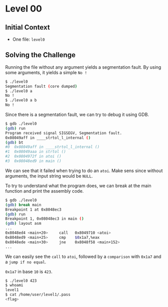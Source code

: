# Level 00

## Initial Context

- One file: `level0`

## Solving the Challenge

Running the file without any argument yields a segmentation fault.
By using some arguments, it yields a simple `No !`

```bash
$ ./level0
Segmentation fault (core dumped)
$ ./level0 a
No !
$ ./level0 a b
No !
```

Since there is a segmentation fault, we can try to debug it using GDB.

```bash
$ gdb ./level0
(gdb) run
Program received signal SIGSEGV, Segmentation fault.
0x08049aff in ____strtol_l_internal ()
(gdb) bt
#0  0x08049aff in ____strtol_l_internal ()
#1  0x08049aaa in strtol ()
#2  0x0804972f in atoi ()
#3  0x08048ed9 in main ()
```

We can see that it failed when trying to do an `atoi`. Make sens since without arguments, the input string would be `NULL`.

To try to understand what the program does, we can break at the main function and print the assembly code.

```bash
$ gdb ./level0
(gdb) break main
Breakpoint 1 at 0x8048ec3
(gdb) run
Breakpoint 1, 0x08048ec3 in main ()
(gdb) layout asm
...
0x8048ed4 <main+20>     call   0x8049710 <atoi>
0x8048ed9 <main+25>     cmp    $0x1a7,%eax
0x8048ede <main+30>     jne    0x8048f58 <main+152>
...
```

We can easily see the `call` to `atoi`, followed by a `comparison` with `0x1a7` and a `jump if no equal`.

`0x1a7` in base `10` is `423`.

```bash
$ ./level0 423
$ whoami
level1
$ cat /home/user/level1/.pass
<flag>
```
